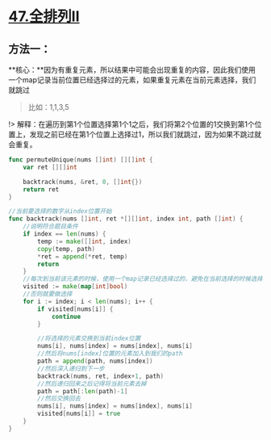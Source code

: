 
# [47.全排列II](https://leetcode-cn.com/problems/permutations-ii/)


## 方法一：
**核心：**因为有重复元素，所以结果中可能会出现重复的内容，因此我们使用一个map记录当前位置已经选择过的元素，如果重复元素在当前元素选择，我们就跳过

> 比如：1,1,3,5

!> 解释：在遍历到第1个位置选择第1个1之后，我们将第2个位置的1交换到第1个位置上，发现之前已经在第1个位置上选择过1，所以我们就跳过，因为如果不跳过就会重复。

```go
func permuteUnique(nums []int) [][]int {
	var ret [][]int

	backtrack(nums, &ret, 0, []int{})
	return ret
}

//当前要选择的数字从index位置开始
func backtrack(nums []int, ret *[][]int, index int, path []int) {
	//说明符合题目条件
	if index == len(nums) {
		temp := make([]int, index)
		copy(temp, path)
		*ret = append(*ret, temp)
		return
	}
    //每次到当前该元素的时候，使用一个map记录已经选择过的，避免在当前选择的时候选择和之前在当前放置的一样的元素
	visited := make(map[int]bool)
	//否则就要做选择
	for i := index; i < len(nums); i++ {
		if visited[nums[i]] {
			continue
		}

		//将选择的元素交换到当前index位置
		nums[i], nums[index] = nums[index], nums[i]
		//然后将nums[index]位置的元素加入到我们的path
		path = append(path, nums[index])
		//然后深入递归到下一步
		backtrack(nums, ret, index+1, path)
		//然后递归回来之后记得将当前元素去掉
		path = path[:len(path)-1]
		//然后交换回去
		nums[i], nums[index] = nums[index], nums[i]
		visited[nums[i]] = true
	}
}
```